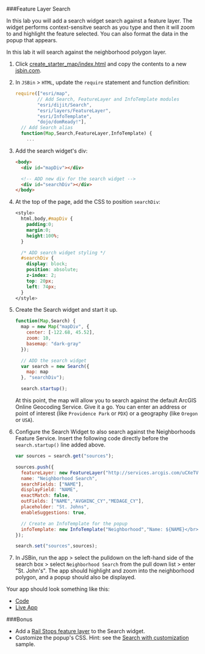 ###Feature Layer Search

In this lab you will add a search widget search against a feature layer. The widget performs context-sensitve search as you type and then it will zoom to and highlight the feature selected. You can also format the data in the popup that appears. 

In this lab it will search against the neighborhood polygon layer.

1. Click [create_starter_map/index.html](../create_starter_map/index.html) and copy the contents to a new [jsbin.com](http://jsbin.com).

2. In `JSBin` > `HTML`, update the `require` statement and function definition:

    ```javascript
    require(["esri/map",
            // Add Search, FeatureLayer and InfoTemplate modules
            "esri/dijit/Search",
            "esri/layers/FeatureLayer",
            "esri/InfoTemplate",
            "dojo/domReady!"],
      // Add Search alias
      function(Map,Search,FeatureLayer,InfoTemplate) {
        ... 
    ```

3. Add the search widget's div:
 
    ```html
    <body>
      <div id="mapDiv"></div>

      <!-- ADD new div for the search widget -->
      <div id="searchDiv"></div>
    </body>
    ``` 

4. At the top of the page, add the CSS to position `searchDiv`:

    ```CSS
    <style>
      html,body,#mapDiv {
        padding:0;
        margin:0;
        height:100%;
      }

      /* ADD search widget styling */ 
      #searchDiv {
        display: block;
        position: absolute;
        z-index: 2;
        top: 20px;
        left: 74px;
      }
    </style>
    ```

5. Create the Search widget and start it up.

    ```javascript
    function(Map,Search) {
      map = new Map("mapDiv", {
        center: [-122.68, 45.52],
        zoom: 10,
        basemap: "dark-gray"
      });

      // ADD the search widget 
      var search = new Search({
        map: map
      }, "searchDiv");

      search.startup();
    ```

    At this point, the map will allow you to search against the default ArcGIS Online Geocoding Service. Give it a go. You can enter an address or point of interest (like `Providence Park` or `PDX`) or a geography (like `Oregon` or `USA`).

6. Configure the Search Widget to also search against the Neighborhoods Feature Service. Insert the following code directly before the `search.startup()` line added above.

    ```javascript
    var sources = search.get("sources");

    sources.push({
      featureLayer: new FeatureLayer("http://services.arcgis.com/uCXeTVveQzP4IIcx/arcgis/rest/services/PDX_Neighborhoods_Styled/FeatureServer/0"),
      name: "Neighborhood Search",
      searchFields: ["NAME"],
      displayField: "NAME",
      exactMatch: false,
      outFields: ["NAME","AVGHINC_CY","MEDAGE_CY"],
      placeholder: "St. Johns",
      enableSuggestions: true,

      // Create an InfoTemplate for the popup
      infoTemplate: new InfoTemplate("Neighborhood","Name: ${NAME}</br>Avg. Household Income $ ${AVGHINC_CY}</br>Median Age: ${MEDAGE_CY}")
    });

    search.set("sources",sources);
    ```

7. In JSBin, run the app > select the pulldown on the left-hand side of the search box > select `Neighborhood Search` from the pull down list > enter "St. John's". The app should highlight and zoom into the neighborhood polygon, and a popup should also be displayed.

Your app should look something like this:
* [Code](index.html)
* [Live App](http://esri.github.io/geodev-hackerlabs/develop/jsapi3/search_with_widget/index.html)

###Bonus
* Add a [Rail Stops feature layer](http://services.arcgis.com/uCXeTVveQzP4IIcx/arcgis/rest/services/PDX_Rail_Stops_Styled/FeatureServer/0) to the Search widget.
* Customize the popup's CSS. Hint: see the [Search with customization](https://developers.arcgis.com/javascript/jssamples/search_customized.html) sample.
